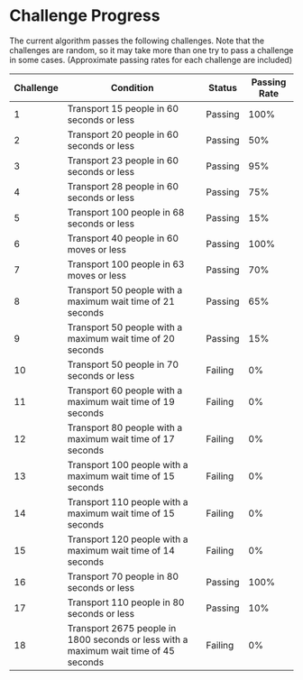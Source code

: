 # Challenge Progress
The current algorithm passes the following challenges. Note that the challenges are random, so it may take more than one try to pass a challenge in some cases. (Approximate passing rates for each challenge are included)

| Challenge | Condition | Status | Passing Rate |
|---|---|---|---|
| 1 | Transport 15 people in 60 seconds or less | Passing | 100% |
| 2 | Transport 20 people in 60 seconds or less | Passing | 50% |
| 3 | Transport 23 people in 60 seconds or less | Passing | 95% |
| 4 | Transport 28 people in 60 seconds or less | Passing | 75% |
| 5 | Transport 100 people in 68 seconds or less | Passing | 15% |
| 6 | Transport 40 people in 60 moves or less | Passing | 100% |
| 7 | Transport 100 people in 63 moves or less | Passing | 70% |
| 8 | Transport 50 people with a maximum wait time of 21 seconds | Passing | 65% |
| 9 | Transport 50 people with a maximum wait time of 20 seconds | Passing | 15% |
| 10 | Transport 50 people in 70 seconds or less | Failing | 0% |
| 11 | Transport 60 people with a maximum wait time of 19 seconds | Failing | 0% |
| 12 | Transport 80 people with a maximum wait time of 17 seconds | Failing | 0% |
| 13 | Transport 100 people with a maximum wait time of 15 seconds | Failing | 0% |
| 14 | Transport 110 people with a maximum wait time of 15 seconds | Failing | 0% |
| 15 | Transport 120 people with a maximum wait time of 14 seconds | Failing | 0% |
| 16 | Transport 70 people in 80 seconds or less | Passing | 100% |
| 17 | Transport 110 people in 80 seconds or less | Passing | 10% |
| 18 | Transport 2675 people in 1800 seconds or less with a maximum wait time of 45 seconds | Failing | 0% |
